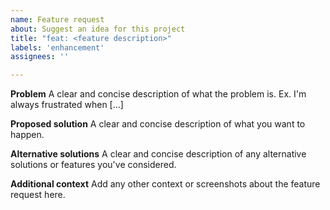 ```yaml
---
name: Feature request
about: Suggest an idea for this project
title: "feat: <feature description>"
labels: 'enhancement'
assignees: ''

---
```


**Problem**
A clear and concise description of what the problem is. Ex. I'm always frustrated when [...]

**Proposed solution**
A clear and concise description of what you want to happen.

**Alternative solutions**
A clear and concise description of any alternative solutions or features you've considered.

**Additional context**
Add any other context or screenshots about the feature request here.

